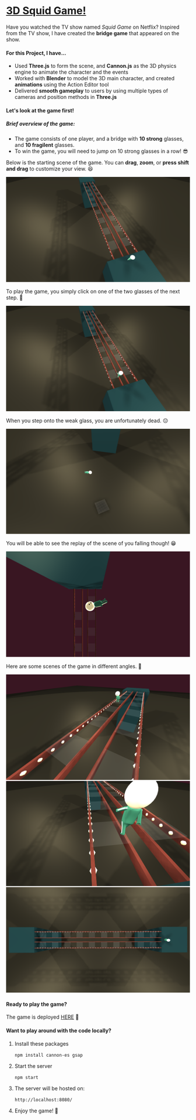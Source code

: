 # [3D Squid Game!](https://3d-squid-game.vercel.app/)

Have you watched the TV show named *Squid Game* on Netflix? 
Inspired from the TV show, I have created the **bridge game** that appeared on the show.

#### For this Project, I have...
- Used **Three.js** to form the scene, and **Cannon.js** as the 3D physics engine to animate the character and the events
- Worked with **Blender** to model the 3D main character, and created **animations** using the Action Editor tool
- Delivered **smooth gameplay** to users by using multiple types of cameras and position methods in **Three.js**

#### Let's look at the game first!
##### Brief overview of the game:
- The game consists of one player, and a bridge with **10 strong** glasses, and **10 fragilent** glasses. 
- To win the game, you will need to jump on 10 strong glasses in a row! :sunglasses:

Below is the starting scene of the game. You can **drag**, **zoom**, or **press shift and drag** to customize your view. :laughing: 

![img1](/readme_pics/1.png)

To play the game, you simply click on one of the two glasses of the next step. :walking:

![img1](/readme_pics/8.png)

When you step onto the weak glass, you are unfortunately dead. :pensive:

![img1](/readme_pics/5.png)

You will be able to see the replay of the scene of you falling though! :grin:

![img1](/readme_pics/10.png)

Here are some scenes of the game in different angles. :triangular_ruler:

![img1](/readme_pics/3.png)
![img1](/readme_pics/9.png)
![img1](/readme_pics/12.png)

#### Ready to play the game?
The game is deployed [HERE](https://3d-squid-game.vercel.app/) 🤗

#### Want to play around with the code locally?
1. Install these packages

    ```
    npm install cannon-es gsap
    ```


2. Start the server
   ```
   npm start
   ```

2. The server will be hosted on: 
   ```
   http://localhost:8080/ 
   ```
   
3. Enjoy the game! :tada: